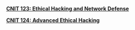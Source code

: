 [**CNIT 123: Ethical Hacking and Network Defense**](https://samsclass.info/123/123_F15.shtml)

[**CNIT 124: Advanced Ethical Hacking**](https://samsclass.info/124/124_F15.shtml)
<!--stackedit_data:
eyJoaXN0b3J5IjpbLTU4NDM0OTA4OCw3ODQyNjY1NjRdfQ==
-->